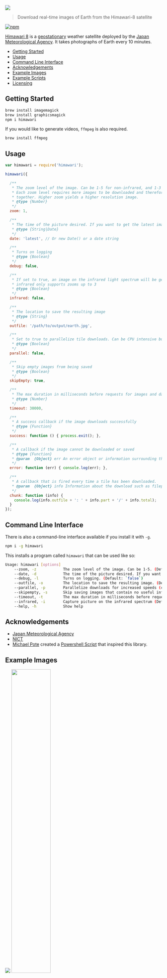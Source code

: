 <a href="http://jakiestfu.github.io/himawari.js/demo/">
  <img src="http://i.imgur.com/MUefuXm.png">
</a>

> Download real-time images of Earth from the Himawari-8 satellite

[![npm][npm-image]][npm-url]

[npm-image]: https://img.shields.io/npm/v/himawari.svg?style=flat-square
[npm-url]: https://www.npmjs.com/package/himawari

[Himawari 8](http://himawari8.nict.go.jp/) is a [geostationary](https://en.wikipedia.org/wiki/Geostationary_orbit) weather satellite deployed by the [Japan Meteorological Agency](http://www.jma.go.jp/jma/indexe.html). It takes photographs of Earth every 10 minutes.

* [Getting Started](#getting-started)
* [Usage](#usage)
* [Command Line Interface](#command-line-interface)
* [Acknowledgements](#acknowledgements)
* [Example Images](#example-images)
* [Example Scripts](#example-scripts)
* [Licensing](#licensing)

## Getting Started

```sh
brew install imagemagick
brew install graphicsmagick
npm i himawari
```

If you would like to generate videos, `ffmpeg` is also required.
```sh
brew install ffmpeg
```

## Usage
```javascript
var himawari = require('himawari');

himawari({

  /**
   * The zoom level of the image. Can be 1-5 for non-infrared, and 1-3 for infrared (default: 1)
   * Each zoom level requires more images to be downloaded and therefore stitched
   * together. Higher zoom yields a higher resolution image.
   * @type {Number}
   */
  zoom: 1,

  /**
   * The time of the picture desired. If you want to get the latest image, use 'latest'
   * @type {String|Date}
   */
  date: 'latest', // Or new Date() or a date string

  /**
   * Turns on logging
   * @type {Boolean}
   */
  debug: false,

  /**
   * If set to true, an image on the infrared light spectrum will be generated. Please note that
   * infrared only supports zooms up to 3
   * @type {Boolean}
   */
  infrared: false,

  /**
   * The location to save the resulting image
   * @type {String}
   */
  outfile: '/path/to/output/earth.jpg',

  /**
   * Set to true to parallelize tile downloads. Can be CPU intensive but decreases time to download images.
   * @type {Boolean}
   */
  parallel: false,

  /**
   * Skip empty images from being saved
   * @type {Boolean}
   */
  skipEmpty: true,

  /**
   * The max duration in milliseconds before requests for images and data times out
   * @type {Number}
   */
  timeout: 30000,

  /**
   * A success callback if the image downloads successfully
   * @type {Function}
   */
  success: function () { process.exit(); },

  /**
   * A callback if the image cannot be downloaded or saved
   * @type {Function}
   * @param  {Object} err An error object or information surrounding the issue
   */
  error: function (err) { console.log(err); },

  /**
   * A callback that is fired every time a tile has been downloaded.
   * @param  {Object} info Information about the download such as filepath, part, and total images
   */
  chunk: function (info) {
    console.log(info.outfile + ': ' + info.part + '/' + info.total);
  }
});

```

## Command Line Interface

There is also a command-line interface available if you install it with `-g`.

```sh
npm i -g himawari
```

This installs a program called `himawari` that can be used like so:

```sh
Usage: himawari [options]
    --zoom, -z            The zoom level of the image. Can be 1-5. (Default: `1`)
    --date, -d            The time of the picture desired. If you want to get the latest image, use 'latest'. (Default: `"latest"`)
    --debug, -l           Turns on logging. (Default: `false`)
    --outfile, -o         The location to save the resulting image. (Default: `"himawari-{date}.jpg"` in current directory)
    --parallel, -p        Parallelize downloads for increased speeds (can be CPU intensive)
    --skipempty, -s       Skip saving images that contain no useful information (i.e. "No Image") (Default: `true`)
    --timeout, -t         The max duration in milliseconds before requests for images and data times out (Default: `30000`)
    --infrared, -i        Capture picture on the infrared spectrum (Default: `false`)
    --help, -h            Show help
```

## Acknowledgements
* [Japan Meteorological Agency](http://www.jma.go.jp/)
* [NICT](http://www.nict.go.jp/)
* [Michael Pote](https://github.com/MichaelPote) created a [Powershell Script](https://gist.github.com/MichaelPote/92fa6e65eacf26219022) that inspired this library.

## Example Images
<img src="http://i.imgur.com/kJcfCoN.jpg">
<img src="http://i.imgur.com/376ZTvB.jpg" width="50%"><img src="http://i.imgur.com/XnAAjzy.jpg" width="50%">

## Example Scripts
There are two example files that showcase how Himawari.js can be used. The first, `basic.js`, is to simply be executed and will download the latest image of earth and save it to your Desktop.

The second, `video.js`, will get a particular date (one where it starts off all black), and will decrement 10 minutes from that date until it has been 24 hours. The resulting images will be saved to a directory, and then piped to `ffmpeg` which will stitch the images together in a lovely video for you to oogle over.

## Licensing
MIT
